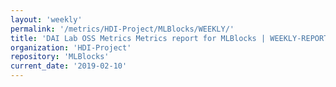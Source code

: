 ```yaml
---
layout: 'weekly'
permalink: '/metrics/HDI-Project/MLBlocks/WEEKLY/'
title: 'DAI Lab OSS Metrics Metrics report for MLBlocks | WEEKLY-REPORT-2019-02-10'
organization: 'HDI-Project'
repository: 'MLBlocks'
current_date: '2019-02-10'
---
```

